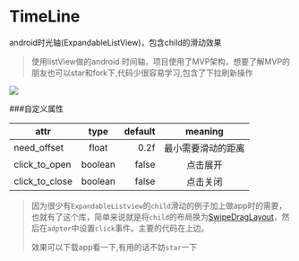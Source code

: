 # TimeLine
android时光轴(ExpandableListView)，包含child的滑动效果

>使用listView做的android 时间轴，项目使用了MVP架构，想要了解MVP的朋友也可以star和fork下,代码少很容易学习,包含了下拉刷新操作

![](https://github.com/underwindfall/TimeLine/blob/master/screenshot/screenshot.gif)

###自定义属性

| attr        | type          | default | meaning |
| ------------- |:-------------:| -----:|:-------------:|
| need_offset    | float | 0.2f |  最小需要滑动的距离|
| click_to_open     | boolean      |   false | 点击展开|
| click_to_close| boolean      |    false |点击关闭|

> 因为很少有`ExpandableListview`的`child`滑动的例子加上做app时的需要，也就有了这个库，简单来说就是将`child`的布局换为[SwipeDragLayout](https://github.com/underwindfall/TimeLine/blob/master/swipelayout/src/main/java/com/ditclear/swipelayout/SwipeDragLayout.java)，然后在`adpter`中设置`click`事件。主要的代码在上边。
> 
> 效果可以下载app看一下,有用的话不妨`star`一下

